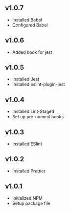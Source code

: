 ## v1.0.7

- Installed Babel
- Configured Babel

## v1.0.6

- Added hook for jest

## v1.0.5

- Installed Jest
- Installed eslint-plugin-jest

## v1.0.4

- Installed Lint-Staged
- Set up pre-commit hooks

## v1.0.3

- Installed ESlint

## v1.0.2

- Installed Prettier

## v1.0.1

- Initialized NPM
- Setup package file
